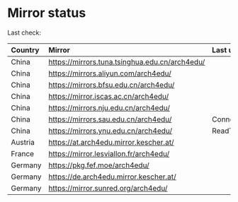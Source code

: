 <script src="./time.js"></script>
# Mirror status
Last check: <script type="text/javascript">localize(1689074171.151273);</script>

|Country|Mirror|Last update|
|:------|:-----|:----------|
|China|https://mirrors.tuna.tsinghua.edu.cn/arch4edu/|<script type="text/javascript">localize(1689057457);</script>|
|China|https://mirrors.aliyun.com/arch4edu/|<script type="text/javascript">localize(1688970951);</script>|
|China|https://mirrors.bfsu.edu.cn/arch4edu/|<script type="text/javascript">localize(1689014101);</script>|
|China|https://mirror.iscas.ac.cn/arch4edu/|<script type="text/javascript">localize(1689057457);</script>|
|China|https://mirrors.nju.edu.cn/arch4edu/|<script type="text/javascript">localize(1688970951);</script>|
|China|https://mirrors.sau.edu.cn/arch4edu/|ConnectionError|
|China|https://mirrors.ynu.edu.cn/arch4edu/|ReadTimeout|
|Austria|https://at.arch4edu.mirror.kescher.at/|<script type="text/javascript">localize(1689014101);</script>|
|France|https://mirror.lesviallon.fr/arch4edu/|<script type="text/javascript">localize(1689014101);</script>|
|Germany|https://pkg.fef.moe/arch4edu/|<script type="text/javascript">localize(1689014101);</script>|
|Germany|https://de.arch4edu.mirror.kescher.at/|<script type="text/javascript">localize(1689014101);</script>|
|Germany|https://mirror.sunred.org/arch4edu/|<script type="text/javascript">localize(1689014101);</script>|

<script src="./tablefilter/tablefilter.js"></script>
<script src="./table.js"></script>